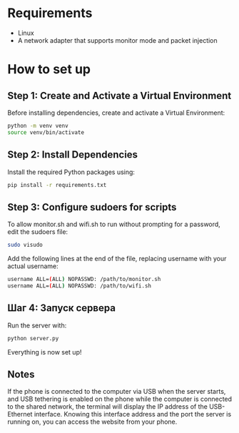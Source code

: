# Requirements
* Linux
* A network adapter that supports monitor mode and packet injection
  
# How to set up
## Step 1: Create and Activate a Virtual Environment
Before installing dependencies, create and activate a Virtual Environment:

```bash
python -m venv venv
source venv/bin/activate
```

## Step 2: Install Dependencies
Install the required Python packages using:

```bash
pip install -r requirements.txt
```

## Step 3: Configure sudoers for scripts
To allow monitor.sh and wifi.sh to run without prompting for a password, edit the sudoers file:

```bash
sudo visudo
```

Add the following lines at the end of the file, replacing username with your actual username:

```bash
username ALL=(ALL) NOPASSWD: /path/to/monitor.sh
username ALL=(ALL) NOPASSWD: /path/to/wifi.sh
```

## Шаг 4: Запуск сервера
Run the server with:

```bash
python server.py
```

Everything is now set up!

## Notes
If the phone is connected to the computer via USB when the server starts, and USB tethering is enabled on the phone while the computer is connected to the shared network, the terminal will display the IP address of the USB-Ethernet interface.
Knowing this interface address and the port the server is running on, you can access the website from your phone.

